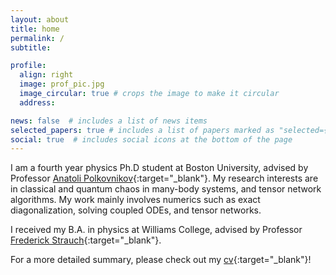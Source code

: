 ```yaml
---
layout: about
title: home
permalink: /
subtitle: 

profile:
  align: right
  image: prof_pic.jpg
  image_circular: true # crops the image to make it circular
  address:

news: false  # includes a list of news items
selected_papers: true # includes a list of papers marked as "selected={true}"
social: true  # includes social icons at the bottom of the page
---
```


I am a fourth year physics Ph.D student at Boston University, advised by Professor [Anatoli Polkovnikov](http://physics.bu.edu/~asp28/){:target="\_blank"}. My research interests are in classical and quantum chaos in many-body systems, and tensor network algorithms. My work mainly involves numerics such as exact diagonalization, solving coupled ODEs, and tensor networks.

I received my B.A. in physics at Williams College, advised by Professor [Frederick Strauch](https://physics.williams.edu/profile/fws1/){:target="\_blank"}.

For a more detailed summary, please check out my [cv](https://hjkqubit.github.io/assets/pdf/cv2024.pdf){:target="\_blank"}!
